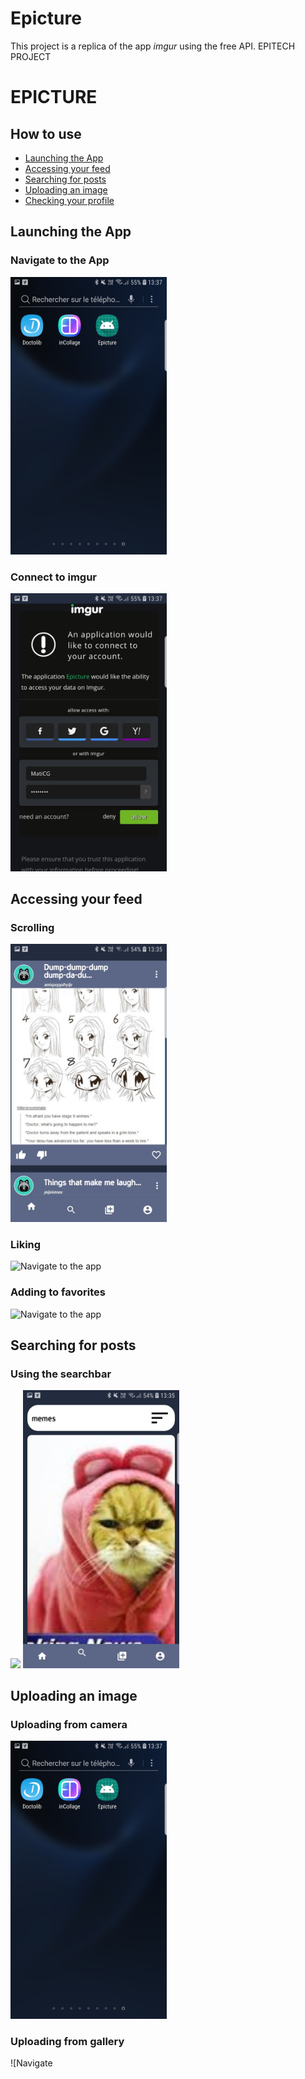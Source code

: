 # Epicture
This project is a replica of the app *imgur* using the free API.
EPITECH PROJECT
# EPICTURE

## How to use

- [Launching the App](#launching-the-app)
- [Accessing your feed](#Accessing-your-feed)
- [Searching for posts](#searching-for-posts)
- [Uploading an image](#uploading-an-image)
- [Checking your profile](#checking-your-profile)

## Launching the App

### Navigate to the App

[<img src="/howto/find_app.jpg" width="250"/>](/howto/find_app.jpg)

### Connect to imgur

[<img src="/howto/connect_imgur.jpg" width="250"/>](/howto/connect_imgur.jpg)

## Accessing your feed

### Scrolling

[<img src="/howto/my_feed.jpg" width="250"/>](/howto/my_feed.jpg)


### Liking

![Navigate to the app]()

### Adding to favorites

![Navigate to the app]()

## Searching for posts

### Using the searchbar

[<img src="/howto/empty_search.jpg" width="250"/>](/howto/empty_search.jpg)
[<img src="/howto/search_meme.jpg" width="250"/>](/howto/search_meme.jpg)

## Uploading an image

### Uploading from camera

[<img src="/howto/find_app.jpg" width="250"/>](/howto/find_app.jpg)

### Uploading from gallery

![Navigate 
